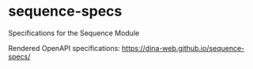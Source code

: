 # sequence-specs
Specifications for the Sequence Module

Rendered OpenAPI specifications: https://dina-web.github.io/sequence-specs/
